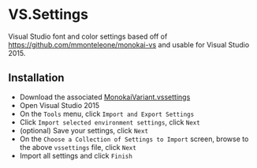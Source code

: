 # VS.Settings

Visual Studio font and color settings based off of https://github.com/mmonteleone/monokai-vs and usable for Visual Studio 2015.

## Installation

- Download the associated [MonokaiVariant.vssettings](https://github.com/ehotinger/VS.Settings/blob/master/MonokaiVariant.vssettings)
- Open Visual Studio 2015
- On the `Tools` menu, click `Import and Export Settings`
- Click `Import selected environment settings`, click `Next`
- (optional) Save your settings, click `Next`
- On the `Choose a Collection of Settings to Import` screen, browse to the above `vssettings` file, click `Next`
- Import all settings and click `Finish`
